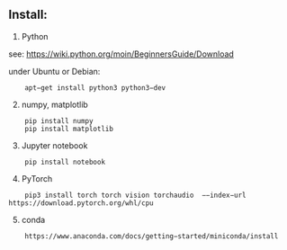 ## Install:

1. Python

 see: https://wiki.python.org/moin/BeginnersGuide/Download

 under Ubuntu or Debian:

```
    apt−get install python3 python3−dev
```

2. numpy, matplotlib

```
    pip install numpy
    pip install matplotlib
```

3. Jupyter notebook

```
    pip install notebook
```

4. PyTorch

```
    pip3 install torch torch vision torchaudio  −−index−url https://download.pytorch.org/whl/cpu
```

5. conda

```
    https://www.anaconda.com/docs/getting−started/miniconda/install
```

